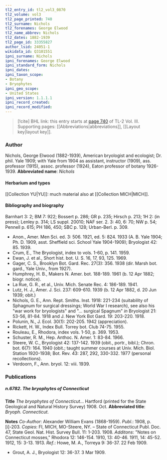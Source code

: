 ```yaml
---
tl2_entry_id: tl2_vol3_0870
tl2_volume: vol3
tl2_page_printed: 740
tl2_surname: Nichols
tl2_forenames: George Elwood
tl2_name_abbrev: Nichols
tl2_dates: 1882-1939
tl2_page_id: 33355827
author_lsid: 24051-1
wikidata_id: Q3101551
ipni_surname: Nichols
ipni_forenames: George Elwood
ipni_standard_form: Nichols
ipni_dates: 
ipni_taxon_scope: 
- Botany
- Bryophytes
ipni_geo_scope: 
- United States
ipni_version: 1.1.1.1
ipni_record_created: 
ipni_record_modified:
---
```



> [!cite] BHL link: this entry starts at [page 740](https://www.biodiversitylibrary.org/page/33355827) of TL-2 Vol. III.
> Supporting pages: [[Abbreviations|abbreviations]], [[Layout key|layout key]].

### Author

Nichols, George Elwood (1882-1939), American bryologist and ecologist; Dr. phil. Yale 1909; with Yale from 1904 as assistant, instructor (1909), ass. professor (1915), assoc. professor (1924), Eaton professor of botany 1926-1939. 
**Abbreviated name**: *Nichols*

#### Herbarium and types

[[Collection YU|YU]]: much material also at [[Collection MICH|MICH]].

#### Bibliography and biography

Barnhart 3: 2; BM 7: 922; Bossert p. 286; GR p. 235; Hirsch p. 213; 1H 2: (in press); Lenley p. 314; LS suppl. 20010; NAF ser. 2. 3: 40, 6: 70; NW p. 54; Pennell p. 615; PH 186, 450; SBC p. 128; Urban-Berl. p. 309.
- Anon., Amer. Men Sci. ed. 3: 506. 1921, ed. 5: 824. 1933 (A. B. Yale 1904; Ph. D. 1909, asst. Sheffield sci. School Yale 1904-1909); Bryologist 42: 85. 1939.
- Crum, E., The Bryologist, index to vols. 1-60, p. 141. 1959.
- Ewan, J. et al., Short hist. bot. U. S. 16, 17, 93, 125. 1969.
- Gager, C. S., Brooklyn Bot. Gard. Rec. 27(3): 356. 1938 (dir. Marsh bot. gard., Yale Univ., from 1927).
- Humphrey, H. B., Makers N. Amer. bot. 188-189. 1961 (b. 12 Apr 1882; biogr. notice).
- La Rue, G. R., et al., Univ. Mich. Senate Rec. 4: 186-189. 1941.
- Lutz, H. J., Amer. J. Sci. 237: 609-610. 1939 (b. 12 Apr 1882, d. 20 Jun 1939; obit.)
- Nichols, G. E., Ann. Rept. Smiths. Inst. 1918: 221-234 (suitability of Sphagnum for surgical dressings; World War I research), see also his "war work for bryologists" and "... surgical Spagnum" *in* Bryologist 21: 53-56, 81-84. 1918 and J. New York Bot Gard. 19: 203-220. 1918.
- Polunin, N., J. Ecol. 30(1): 202-205. 1942 (appreciation).
- Rickett, H. W., Index Bull. Torrey bot. Club 74-75. 1955.
- Rouleau, E., Rhodora, index vols. 1-50, p. 369. 1953.
- Schuster, R. M., Hep. Anthoc. N. Amer. 1: 83-84. 1966.
- Steere, W. C., Bryologist 42: 137-142. 1939 (obit., portr., bibl.); Chron. bot. 6(7): 164. 1940 (obit.; taught summer courses at Univ. Mich. Biol. Station 1920-1938; Bot. Rev. 43: 287, 292, 330-332. 1977 (personal recollections).
- Verdoorn, F., Ann. bryol. 12: viii. 1939.

### Publications

##### n.6782. The bryophytes of Connecticut

**Title**
*The bryophytes of Connecticut*... Hartford (printed for the State Geological and Natural History Survey) 1908. Oct.
**Abbreviated title**: *Bryoph. Connecticut*.

**Notes**
*Co-Author*: Alexander William Evans (1868-1959).
*Publ*.: 1908, p. \[i\]-203. *Copies*: FI, MICH, MO-Steere, NY. – State of Connecticut Publ. Doc. 47, State Geol. Nat. Hist. Survey Bull. 11: 1-203. 1908.
*Additons*: "Notes on Connecticut mosses," Rhodora 12: 146-154. 1910, 13: 40-46. 1911, 14: 45-52. 1912, 15: 3-13. 1913.
*Ref*.: Howe, M. A., Torreya 9: 36-37. 22 Feb 1909.
- Grout, A. J., Bryologist 12: 36-37. 3 Mar 1909.

